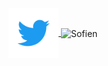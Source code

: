 
 <a href="https://twitter.com/SNjeimi" target="_blank">
    <img align="center" alt="Sofien njeim | Twitter" width="80px" src="https://github.com/sofien-NJ/sofien-NJ/blob/main/twitter.gif?raw=true" />
  </a>


<img align="center" alt="Sofien " width="180px" src="https://user-images.githubusercontent.com/28670564/203077798-ce258a33-a97d-4172-a414-6940a213efdd.gif)?raw=true" />
